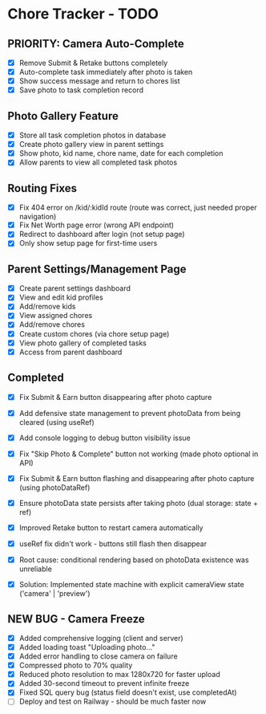 # Chore Tracker - TODO

## PRIORITY: Camera Auto-Complete
- [x] Remove Submit & Retake buttons completely
- [x] Auto-complete task immediately after photo is taken
- [x] Show success message and return to chores list
- [x] Save photo to task completion record

## Photo Gallery Feature
- [x] Store all task completion photos in database
- [x] Create photo gallery view in parent settings
- [x] Show photo, kid name, chore name, date for each completion
- [x] Allow parents to view all completed task photos

## Routing Fixes
- [x] Fix 404 error on /kid/:kidId route (route was correct, just needed proper navigation)
- [x] Fix Net Worth page error (wrong API endpoint)
- [x] Redirect to dashboard after login (not setup page)
- [x] Only show setup page for first-time users

## Parent Settings/Management Page
- [x] Create parent settings dashboard
- [x] View and edit kid profiles
- [x] Add/remove kids
- [x] View assigned chores
- [x] Add/remove chores
- [x] Create custom chores (via chore setup page)
- [x] View photo gallery of completed tasks
- [x] Access from parent dashboard

## Completed
- [x] Fix Submit & Earn button disappearing after photo capture
- [x] Add defensive state management to prevent photoData from being cleared (using useRef)
- [x] Add console logging to debug button visibility issue
- [x] Fix "Skip Photo & Complete" button not working (made photo optional in API)
- [x] Fix Submit & Earn button flashing and disappearing after photo capture (using photoDataRef)
- [x] Ensure photoData state persists after taking photo (dual storage: state + ref)
- [x] Improved Retake button to restart camera automatically
- [x] useRef fix didn't work - buttons still flash then disappear
- [x] Root cause: conditional rendering based on photoData existence was unreliable
- [x] Solution: Implemented state machine with explicit cameraView state ('camera' | 'preview')


## NEW BUG - Camera Freeze
- [x] Added comprehensive logging (client and server)
- [x] Added loading toast "Uploading photo..."
- [x] Added error handling to close camera on failure
- [x] Compressed photo to 70% quality
- [x] Reduced photo resolution to max 1280x720 for faster upload
- [x] Added 30-second timeout to prevent infinite freeze
- [x] Fixed SQL query bug (status field doesn't exist, use completedAt)
- [ ] Deploy and test on Railway - should be much faster now
